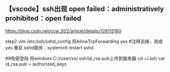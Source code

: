 ## 【vscode】ssh出现 open failed：administratively prohibited：open failed
https://blog.csdn.net/ccw_922/article/details/126115180

step2
vim /etc/ssh/sshd_config
将AllowTcpForwarding yes #注释去掉，改成 yes
重启 sshd服务：systemctl restart sshd



##免密登陆
将windoes C://user/xx/.ssh/id_rsa.pub上传到服务器
cd ~/.ssh
cat id_rsa.pub > authorized_keys